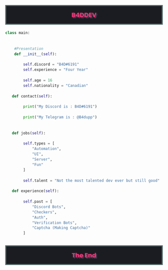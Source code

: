 ![img1](https://github.com/B4DDEV/B4DDEV/blob/main/banner%20(1).png)
```python
class main:
    
    
    #Presentation
    def __init__(self):
    
        self.discord = "B4D#6191"
        self.experience = "Four Year"
        
        self.age = 16
        self.nationality = "Canadian"
        
   def contact(self):
        
        print("My Discord is : B4D#6191")
        
        print("My Telegram is : @B4dupp")
        
        
   def jobs(self):
   
        self.types = [
            "Automation", 
            "UI", 
            "Server", 
            "Fun"
        ]
        
        self.talent = "Not the most talented dev ever but still good"
   
   def experience(self):
      
        self.past = [
            "Discord Bots",
            "Checkers",
            "Auth",
            "Verification Bots",
            "Captcha (Making Captcha)"
        ]
            

```
![img2](https://github.com/B4DDEV/B4DDEV/blob/main/banner%20(2).png)
